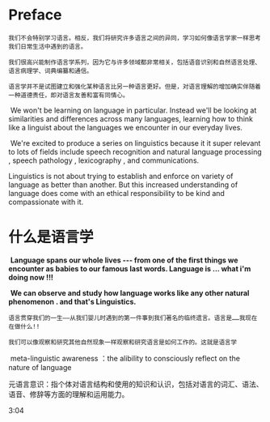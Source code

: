 # Preface

```
我们不会特别学习语言。相反，我们将研究许多语言之间的异同，学习如何像语言学家一样思考我们日常生活中遇到的语言。

我们很高兴能制作语言学系列，因为它与许多领域都非常相关，包括语音识别和自然语言处理、语言病理学、词典编纂和通信。

语言学并不是试图建立和强化某种语言比另一种语言更好。但是，对语言理解的增加确实伴随着一种道德责任，即对语言友善和富有同情心。
```

​		We won't be learning  on language in particular. Instead we'll be looking at similarities and differences across many languages, learning how to think like a linguist about the languages we encounter in our everyday lives.

​	We're excited to produce a series on linguistics because it it super relevant to lots of fields include speech recognition and natural language processing , speech pathology , lexicography , and communications. 

Linguistics is not about trying to establish and enforce on variety of language as better than another.  But this  increased understanding of language does come with an ethical responsibility to be kind and compassionate with it.



# 什么是语言学



​	**Language spans our whole lives --- from one of the first things we encounter as babies to our famous last words.    Language is ... what i'm doing now !!!**

​		**We can observe and study how language works like any other natural phenomenon . and that's Linguistics.**

```
语言贯穿我们的一生——从我们婴儿时遇到的第一件事到我们著名的临终遗言。语言是……我现在在做什么!!

我们可以像观察和研究其他自然现象一样观察和研究语言是如何工作的。这就是语言学
```



​	meta-linguistic awareness ：the alibility to consciously reflect on the nature of language

元语言意识：指个体对语言结构和使用的知识和认识，包括对语言的词汇、语法、语音、修辞等方面的理解和运用能力。



3:04



​	